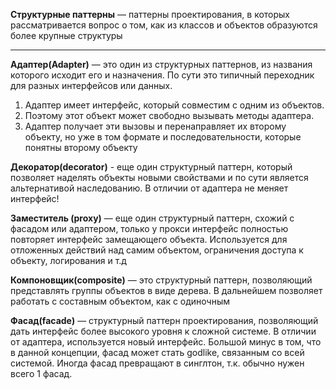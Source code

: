 **Структурные паттерны** — паттерны проектирования, в которых рассматривается вопрос о том, как из классов и объектов образуются более крупные структуры

---

**Адаптер(Adapter)** — это один из структурных паттернов, из названия которого исходит его и назначения. По сути это типичный переходник для разных интерфейсов или данных.

1. Адаптер имеет интерфейс, который совместим с одним из объектов.
2. Поэтому этот объект может свободно вызывать методы адаптера.
3. Адаптер получает эти вызовы и перенаправляет их второму объекту, но уже в том формате и последовательности, которые понятны второму объекту

**Декоратор(decorator)** - еще один структурный паттерн, который позволяет наделять объекты новыми свойствами и по сути является альтернативой наследованию. В отличии от адаптера не меняет интерфейс!

**Заместитель (proxy)** — еще один структурный паттерн, схожий с фасадом или адаптером, только у прокси интерфейс полностью повторяет интерфейс замещающего объекта. Используется для отложенных действий над самим объектом, ограничения доступа к объекту, логирования и т.д

**Компоновщик(composite)** — это структурный паттерн, позволяющий представлять группы объектов в виде дерева. В дальнейшем позволяет работать с составным объектом, как с одиночным

**Фасад(facade)** — структурный паттерн проектирования, позволяющий дать интерфейс более высокого уровня к сложной системе. В отличии от адаптера, используется новый интерфейс. Большой минус в том, что в данной концепции, фасад может стать godlike, связанным со всей системой. Иногда фасад превращают в синглтон, т.к. обычно нужен всего 1 фасад.